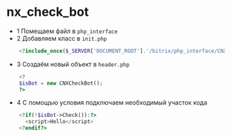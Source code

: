 # nx_check_bot
* 1 Помещаем файл в `php_interface`
* 2 Добавляем класс в `init.php`
```php
    <?include_once($_SERVER['DOCUMENT_ROOT'].'/bitrix/php_interface/CNXCheckBot.php');?>
```
* 3 Создаём новый объект в `header.php`
```php
    <?
    $isBot = new CNXCheckBot();
    ?> 
```
* 4 С помощъю условия подключаем необходимый участок кода
```php
    <?if(!$isBot->Check()):?>
      <script>Hello</script>
    <?endif?>
```
